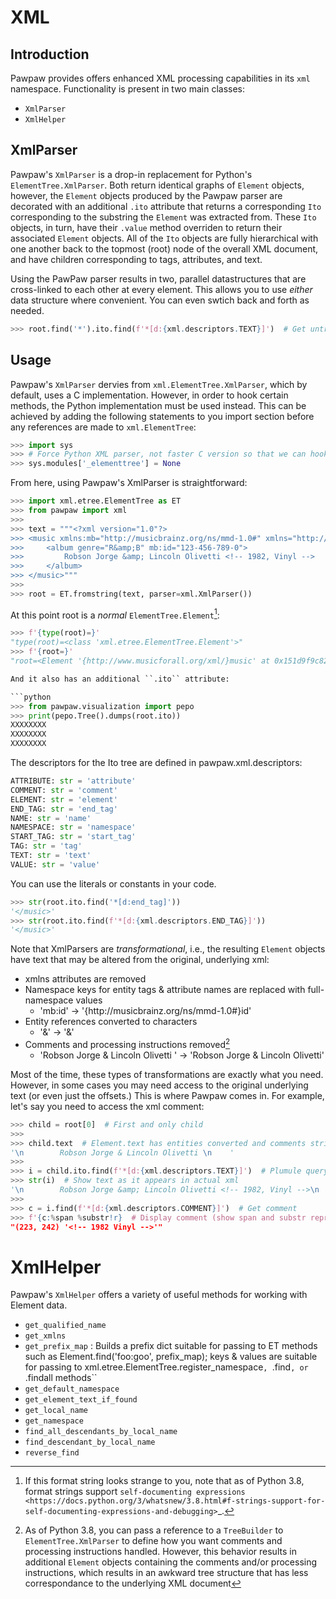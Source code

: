 # XML

## Introduction

Pawpaw provides offers enhanced XML processing capabilities in its ``xml`` namespace.  Functionality is present in two main classes:

* ``XmlParser``
* ``XmlHelper``

## XmlParser

Pawpaw's ``XmlParser`` is a drop-in replacement for Python's ``ElementTree.XmlParser``.  Both return identical graphs of ``Element``
objects, however, the ``Element`` objects produced by the Pawpaw parser are decorated with an additional ``.ito`` attribute that
returns a corresponding ``Ito`` corresponding to the substring the ``Element`` was extracted from.  These ``Ito`` objects, in turn, have
their ``.value`` method overriden to return their associated ``Element`` objects.  All of the ``Ito`` objects are fully hierarchical
with one another back to the topmost (root) node of the overall XML document, and have children corresponding to tags, attributes,
and text.

Using the PawPaw parser results in two, parallel datastructures that are cross-linked to each other at every element.  This allows
you to use *either* data structure where convenient.  You can even swtich back and forth as needed.

```python
>>> root.find('*').ito.find(f'*[d:{xml.descriptors.TEXT}]')  # Get untransformed text of element
```

## Usage

Pawpaw's ``XmlParser`` dervies from ``xml.ElementTree.XmlParser``, which by default, uses a C implementation.  However, in order to hook
certain methods, the Python implementation must be used instead.  This can be achieved by adding the following statements to you
import section before any references are made to ``xml.ElementTree``:

```python
>>> import sys
>>> # Force Python XML parser, not faster C version so that we can hook methods
>>> sys.modules['_elementtree'] = None
```

From here, using Pawpaw's XmlParser is straightforward:

```python
>>> import xml.etree.ElementTree as ET
>>> from pawpaw import xml
>>> 
>>> text = """<?xml version="1.0"?>
>>> <music xmlns:mb="http://musicbrainz.org/ns/mmd-1.0#" xmlns="http://mymusic.org/xml/">
>>>     <album genre="R&amp;B" mb:id="123-456-789-0">
>>>         Robson Jorge &amp; Lincoln Olivetti <!-- 1982, Vinyl -->
>>>     </album>
>>> </music>"""
>>> 
>>> root = ET.fromstring(text, parser=xml.XmlParser())
```

At this point root is a *normal* ``ElementTree.Element``[^f_str_expr]:

```python
>>> f'{type(root)=}'
"type(root)=<class 'xml.etree.ElementTree.Element'>"
>>> f'{root=}'
"root=<Element '{http://www.musicforall.org/xml/}music' at 0x151d9f9c820>"

And it also has an additional ``.ito`` attribute:

```python
>>> from pawpaw.visualization import pepo
>>> print(pepo.Tree().dumps(root.ito))
XXXXXXXX
XXXXXXXX
XXXXXXXX
```

The descriptors for the Ito tree are defined in pawpaw.xml.descriptors:

```python
ATTRIBUTE: str = 'attribute'
COMMENT: str = 'comment'
ELEMENT: str = 'element'
END_TAG: str = 'end_tag'
NAME: str = 'name'
NAMESPACE: str = 'namespace'
START_TAG: str = 'start_tag'
TAG: str = 'tag'
TEXT: str = 'text'
VALUE: str = 'value'
```

You can use the literals or constants in your code.

```python
>>> str(root.ito.find('*[d:end_tag]'))
'</music>'
>>> str(root.ito.find(f'*[d:{xml.descriptors.END_TAG}]'))
'</music>'
```

Note that XmlParsers are *transformational*, i.e., the resulting ``Element`` objects have text that may be altered from the original, underlying xml:

* xmlns attributes are removed
* Namespace keys for entity tags & attribute names are replaced with full-namespace values
  - 'mb:id' -> '{ht<span>tp://</span>musicbrainz.org/ns/mmd-1.0#}id'
* Entity references converted to characters
  - '&amp;' -> '&'
* Comments and processing instructions removed[^TreeBuilder]
  - 'Robson Jorge &amp; Lincoln Olivetti <!-- 1982, Vinyl -->' -> 'Robson Jorge &amp; Lincoln Olivetti'

Most of the time, these types of transformations are exactly what you need.  However, in some cases you may need access to the original underlying text
(or even just the offsets.)  This is where Pawpaw comes in.  For example, let's say you need to access the xml comment:

```python
>>> child = root[0]  # First and only child
>>>
>>> child.text  # Element.text has entities converted and comments stripped
'\n        Robson Jorge & Lincoln Olivetti \n    '
>>>
>>> i = child.ito.find(f'*[d:{xml.descriptors.TEXT}]')  # Plumule query to find element's text
>>> str(i)  # Show text as it appears in actual xml
'\n        Robson Jorge &amp; Lincoln Olivetti <!-- 1982, Vinyl -->\n    '
>>>
>>> c = i.find(f'*[d:{xml.descriptors.COMMENT}]')  # Get comment
>>> f'{c:%span %substr!r}  # Display comment (show span and substr repr)
"(223, 242) '<!-- 1982 Vinyl -->'"
```

XmlHelper
=========

Pawpaw's ``XmlHelper`` offers a variety of useful methods for working with Element data.

* ``get_qualified_name``
* ``get_xmlns``
* ``get_prefix_map`` : Builds a prefix dict suitable for passing to ET methods such as Element.find('foo:goo', prefix_map); keys & values are suitable for passing to xml.etree.ElementTree.register_namespace``, ``.find``, or ``.findall methods``
* ``get_default_namespace``
* ``get_element_text_if_found``
* ``get_local_name``
* ``get_namespace``
* ``find_all_descendants_by_local_name``
* ``find_descendant_by_local_name``
* ``reverse_find``

[^f_str_expr]: If this format string looks strange to you, note that as of Python 3.8, format strings support `self-documenting expressions <https://docs.python.org/3/whatsnew/3.8.html#f-strings-support-for-self-documenting-expressions-and-debugging>`_.

[^TreeBuilder]: As of Python 3.8, you can pass a reference to a ``TreeBuilder`` to ``ElementTree.XmlParser`` to define how you want comments and processing
instructions handled.  However, this behavior results in additional ``Element`` objects containing the comments and/or processing instructions, which
results in an awkward tree structure that has less correspondance to the underlying XML document
